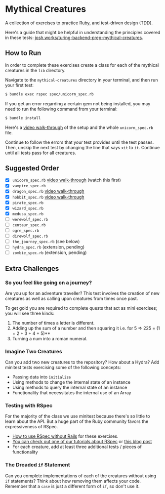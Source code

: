 # Mythical Creatures

A collection of exercises to practice Ruby, and test-driven design (TDD).

Here's a guide that might be helpful in understanding the principles covered in these tests: [josh.works/turing-backend-prep-mythical-creatures](https://josh.works/turing-backend-prep-mythical-creatures).

## How to Run

In order to complete these exercises create a class for each of the mythical creatures in the `lib` directory.

Navigate to the `mythical-creatures` directory in your terminal, and then run your first test:

```bash
$ bundle exec rspec spec/unicorn_spec.rb
```

If you get an error regarding a certain gem not being installed, you may need to run the following command from your terminal:

```bash
$ bundle install
```

Here's a [video walk-through](https://youtu.be/mocwGsu41yw) of the setup and the whole `unicorn_spec.rb` file.

Continue to follow the errors that your test provides until the test passes. Then, unskip the next test by changing the line that says `xit` to `it`. Continue until all tests pass for all creatures.

## Suggested Order

* [x] `unicorn_spec.rb` [video walk-through](https://youtu.be/mocwGsu41yw) (watch this first)
* [x] `vampire_spec.rb`
* [x] `dragon_spec.rb` [video walk-through](https://youtu.be/NIPerY-xuCk)
* [x] `hobbit_spec.rb` [video walk-through](https://youtu.be/uYGS-DCNR-0)
* [x] `pirate_spec.rb`
* [x] `wizard_spec.rb`
* [x] `medusa_spec.rb`
* [ ] `werewolf_spec.rb`
* [ ] `centaur_spec.rb`
* [ ] `ogre_spec.rb`
* [ ] `direwolf_spec.rb`
* [ ] `the_journey_spec.rb` (see below)
* [ ] `hydra_spec.rb` (extension, pending)
* [ ] `zombie_spec.rb` (extension, pending)

## Extra Challenges

### So you feel like going on a journey?

 Are you up for an adventure traveller? This test involves the creation of new creatures as well as calling upon creatures from times once past.

 To get gold you are required to complete quests that act as mini exercises; you will see three kinds:
 1. The number of times a letter is different.
 2. Adding up the sum of a number and then squaring it i.e. for 5 => 225 = (1 + 2 + 3 + 4 + 5)**
 3. Turning a num into a roman numeral.

### Imagine Two Creatures

Can you add two new creatures to the repository? How about a Hydra? Add minitest tests exercising some of the following concepts:

* Passing data into `initialize`
* Using methods to change the internal state of an instance
* Using methods to query the internal state of an instance
* Functionality that necessitates the internal use of an Array


### Testing with RSpec

For the majority of the class we use minitest because there's so little to
learn about the API. But a huge part of the Ruby community favors the
expressiveness of RSpec.

* [How to use RSpec without Rails](https://gist.github.com/ap2322/d8081e38d448acccf2cdc25308be565f) for these exercises.
* [You can check out one of our tutorials about RSpec](http://tutorials.jumpstartlab.com/topics/internal_testing/rspec_and_bdd.html)
or [this blog post](http://gregelizondo.github.io/2014/03/03/getting-started-with-rspec-and-unit-testing.html)
* For each creature, add at least three additional tests / pieces of functionality

### The Dreaded `if` Statement

Can you complete implementations of each of the creatures without using `if`
statements? Think about how removing them affects your code. Remember that
a `case` is just a different form of `if`, so don't use it.
